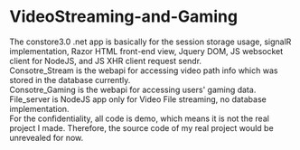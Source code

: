# VideoStreaming-and-Gaming <br />
The constore3.0 .net app is basically for the session storage usage, signalR implementation, Razor HTML front-end view, Jquery DOM, JS websocket client for NodeJS, and JS XHR client request sendr. <br />
Consotre_Stream is the webapi for accessing video path info which was stored in the database currently. <br />
Consotre_Gaming is the webapi for accessing users' gaming data.<br />
File_server is NodeJS app only for Video File streaming, no database implementation.<br />
For the confidentiality, all code is demo, which means it is not the real project I made. Therefore, the source code of my real project would be unrevealed for now.
